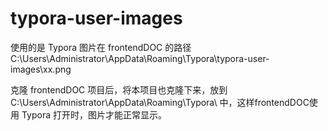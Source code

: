 # typora-user-images

使用的是 Typora 
图片在 frontendDOC 的路径 C:\Users\Administrator\AppData\Roaming\Typora\typora-user-images\xx.png

克隆 frontendDOC 项目后，将本项目也克隆下来，放到 C:\Users\Administrator\AppData\Roaming\Typora\ 中，这样frontendDOC使用 Typora 打开时，图片才能正常显示。